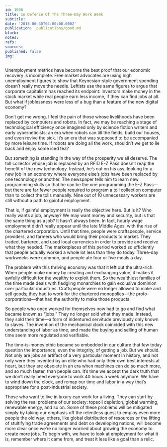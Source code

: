 ```yaml
---
id: 1006
title: In Defense Of The Three-Day Work Week
subtitle: 
date: '2015-06-30T04:00:00.000Z'
publication: _publications/good.md
blurb: 
notes: 
refs: 
sources: 
published: false
img: 
---
```

Unemployment metrics have become the best proof that our economic recovery is incomplete. Free market advocates are using high unemployment figures to show that Keynesian-style government spending doesn’t really move the needle. Leftists use the same figures to argue that corporate capitalism has reached its endpoint: Investors make money in the stock market while real people earn less income, if they can find jobs at all. But what if joblessness were less of a bug than a feature of the new digital economy?

Don’t get me wrong. I feel the pain of those whose livelihoods have been replaced by computers and robots. In fact, we may be reaching a stage of technological efficiency once imagined only by science fiction writers and early cyberneticists: an era when robots can till the fields, build our houses, and even revive the sick. It’s an era that was supposed to be accompanied by more leisure time. If robots are doing all the work, shouldn’t we get to lie back and enjoy some iced tea?

But something is standing in the way of the prosperity we all deserve. The toll collector whose job is replaced by an RFID E-Z Pass doesn’t reap the benefit of the new technology. Instead, he’s out on his ass, looking for a new job in an economy where everyone else’s jobs have been replaced by one technology or another. The newspaper tells him to learn new programming skills so that he can be the one programming the E-Z Pass—but there are far fewer people required to program a toll collection computer than to collect the tolls manually. Nine out of 10 unnecessary workers are still without a path to gainful employment.

That is, if gainful employment is really the objective here. But is it? Who really wants a job, anyway? We may want money and security, but is that the same thing as a job? It hasn’t always been. In fact, hourly wage employment didn’t really appear until the late Middle Ages, with the rise of the chartered corporation. Until that time, people were craftspeople, service providers, and farmers who would bring their products to market. They traded, bartered, and used local currencies in order to provide and receive what they needed. The marketplaces of this period worked so efficiently that people actually worked a whole lot less than they do today. Three-day workweeks were common, and people ate four or five meals a day.

The problem with this thriving economy was that it left out the ultra-rich. When people make money by creating and exchanging value, it makes it awfully difficult for the wealthy to exploit them. So the wealthiest families of the time made deals with fledgling monarchies to gain exclusive dominion over particular industries. Craftspeople were no longer allowed to make and sell goods; they had to work for the chartered monopolies—the proto-corporations—that had the authority to make those products.

So people who once worked for themselves now had to go and find what became known as “jobs.” They no longer sold what they made. Instead, they sold their time—a form of indentured servitude previously only known to slaves. The invention of the mechanical clock coincided with this new understanding of labor as time, and made the buying and selling of human time seem more regulated and verifiable.

The time-is-money ethic became so embedded in our culture that few today question the importance, even the integrity, of getting a job. But we should. Not only are jobs an artifact of a very particular moment in history, and not only were they invented by an elite who had only their own best interests at heart, but they are obsolete in an era when machines can do so much more, and so much faster, than people can. It’s time we accept the dark truth that we don’t really need everyone to work 40 hours a week anymore. We have to wind down the clock, and remap our time and labor in a way that’s appropriate for a post-industrial society.

Those who want to live in luxury can work for a living. They can start by solving the real problems of our society: topsoil depletion, global warming, renewable energy, and so on. Some of these problems will be mitigated simply by taking our emphasis off the relentless quest to employ even more people the old way; others, like global distribution of resources or the lifting of stultifying trade agreements and debt on developing nations, will become more clear once we’re no longer worried about growing the economy to create more jobs. To begin with, we have to look at employment for what it is, remember where it came from, and treat it less like a goal than a relic.
